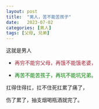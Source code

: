 ```yaml
---
layout: post
title:  "男人，苦不能苦孩子"
date:   2023-07-02
categories: [男人]
tags: [父母, 兄弟]  
---
```


这就是男人

- <font color="#a32638">再穷不能穷父母，再饿不能饿老婆，</font>   

- <font color="#008000">再苦不能苦孩子，再坑不能坑兄弟。</font> 

扛得住得扛，扛不住死扛累了痛了，

伤了累了，抽支烟喝瓶酒就完了。
